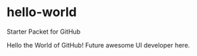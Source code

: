 # hello-world
Starter Packet for GitHub

Hello the World of GitHub! Future awesome UI developer here. 
